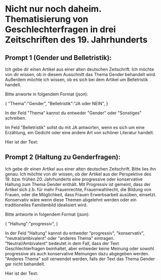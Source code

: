 # Nicht nur noch daheim. Thematisierung von Geschlechterfragen in drei Zeitschriften des 19. Jahrhunderts

## Prompt 1 (Gender und Belletristik):
Ich gebe dir einen Artikel aus einer alten deutschen Zeitschrift. Ich möchte von dir wissen, ob
in diesem Ausschnitt das Thema Gender behandelt wird. Außerdem möchte ich wissen, ob es sich
bei dem Artikel um Belletristik handelt.

Bitte anworte in folgendem Format (json):
                    
{
"Thema":"Gender",
"Belletristik":"JA oder NEIN",
}
        
In der Feld "Thema" kannst du entweder "Gender" oder "Sonstiges" schreiben.

Im Feld "Belletristik" sollst du mit JA antworten, wenn es sich um eine Erzählung, ein Gedicht oder
eine andere Art von schöner Literatur handelt.
                    
                    
Hier ist der Text:

## Prompt 2 (Haltung zu Genderfragen):

Ich gebe dir einen Artikel aus einer alten deutschen Zeitschrift. Bitte lies ihn genau.
Ich möchte von dir wissen, ob der Artikel aus der Perspektive des 19. bzw. frühen 20. Jahrhunderts eine progressive oder konservative Haltung
zum Thema Gender enthält. Mit Progressiv ist gemeint, dass der Artikel sich z.b. für
mehr Frauenrechte, Frauenwahlrecht, die Bildung von Frauen, oder die Möglichkeit, dass Frauen Erwerbsarbeit ausüben, einsetzt. Konservativ wäre
wenn diese Themen abgelehnt werden oder ein traditionelles Familienbild idealisiert wird.
                     
Bitte antworte in folgendem Format (json):
                   
{
"Haltung":"progressiv",
}
       
In der Feld "Haltung" kannst du entweder "progressiv", "konservativ", "neutral/ambivalent" oder "anderes Thema" eintragen.
"Neutral/Ambivalent" bedeutet in dem Fall, dass der Text Geschlechterfragen beinhaltet, aber entweder keine Meinung oder sowohl progressive als auch konservative Meinungen dazu abgegeben werden.
"Anderes Thema" soll verwendet werden, falls der Text das Thema Gender gar nicht behandelt.

                   
Hier ist der Text:
